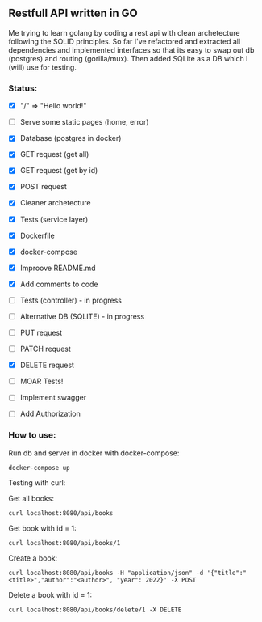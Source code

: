 ## Restfull API written in GO

Me trying to learn golang by coding a rest api with clean archetecture
following the SOLID principles. So far I've refactored and extracted all
dependencies and implemented interfaces so that its easy to swap out db
(postgres) and routing (gorilla/mux). Then added SQLite as a DB which I (will)
use for testing.

### Status:
* [x] "/" => "Hello world!"
* [ ] Serve some static pages (home, error)
* [x] Database (postgres in docker)
* [x] GET request (get all)
* [x] GET request (get by id)
* [x] POST request
* [x] Cleaner archetecture
* [x] Tests (service layer)
* [x] Dockerfile
* [x] docker-compose
* [x] Improove README.md
* [x] Add comments to code
* [ ] Tests (controller) - in progress
* [ ] Alternative DB (SQLITE) - in progress
* [ ] PUT request
* [ ] PATCH request
* [x] DELETE request
* [ ] MOAR Tests!
* [ ] Implement swagger
* [ ] Add Authorization


### How to use:
Run db and server in docker with docker-compose: 
```shell
docker-compose up
```

Testing with curl:

Get all books: 
```shell
curl localhost:8080/api/books
```
Get book with id = 1: 
```shell
curl localhost:8080/api/books/1
```
Create a book:
```shell
curl localhost:8080/api/books -H "application/json" -d '{"title":"<title>","author":"<author>", "year": 2022}' -X POST
```
Delete a book with id = 1:
```shell
curl localhost:8080/api/books/delete/1 -X DELETE
```
